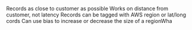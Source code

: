 Records as close to customer as possible
	Works on distance from customer, not latency
Records can be tagged with AWS region or lat/long cords
Can use bias to increase or decrease the size of a regionWha